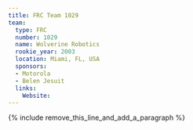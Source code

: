 ```yaml
---
title: FRC Team 1029
team:
  type: FRC
  number: 1029
  name: Wolverine Robotics
  rookie_year: 2003
  location: Miami, FL, USA
  sponsors:
  - Motorola
  - Belen Jesuit
  links:
    Website:
---
```


{% include remove_this_line_and_add_a_paragraph %}
